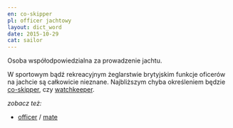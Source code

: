 ```yaml
---
en: co-skipper
pl: officer jachtowy
layout: dict_word
date: 2015-10-29
cat: sailor
---
```


Osoba współodpowiedzialna za prowadzenie jachtu.
 
W sportowym bądź rekreacyjnym żeglarstwie brytyjskim funkcje oficerów na jachcie są całkowicie nieznane. Najbliższym chyba 
określeniem będzie [co-skipper](/dict/c/co-skipper.html), czy [watchkeeper](/dict/w/watchkeeper.html).

*zobacz też:*

* [officer](/dict/o/officer.html) / [mate](/dict/m/mate.html)

